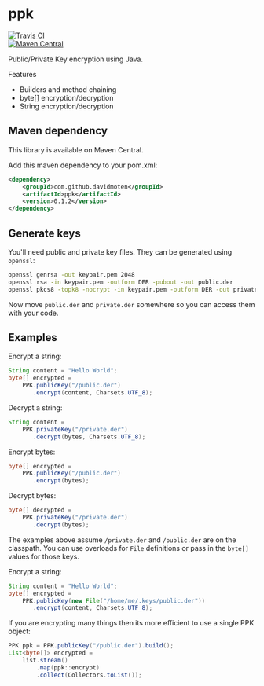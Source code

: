 ppk
======
[![Travis CI](https://travis-ci.org/davidmoten/ppk.svg)](https://travis-ci.org/davidmoten/ppk)<br/>
[![Maven Central](https://maven-badges.herokuapp.com/maven-central/com.github.davidmoten/ppk/badge.svg?style=flat)](https://maven-badges.herokuapp.com/maven-central/com.github.davidmoten/ppk)<br/>


Public/Private Key encryption using Java.

Features
* Builders and method chaining
* byte[] encryption/decryption
* String encryption/decryption

Maven dependency
--------------------
This library is available on Maven Central.

Add this maven dependency to your pom.xml:

```xml
<dependency>
    <groupId>com.github.davidmoten</groupId>
    <artifactId>ppk</artifactId>
    <version>0.1.2</version>
</dependency>
```


Generate keys
-----------------
You'll need public and private key files. They can be generated using `openssl`:

```bash
openssl genrsa -out keypair.pem 2048
openssl rsa -in keypair.pem -outform DER -pubout -out public.der
openssl pkcs8 -topk8 -nocrypt -in keypair.pem -outform DER -out private.der
```
Now move `public.der` and `private.der` somewhere so you can access them with your code.

Examples
---------------
Encrypt a string:

```java
String content = "Hello World";
byte[] encrypted = 
    PPK.publicKey("/public.der")
       .encrypt(content, Charsets.UTF_8);
```
Decrypt a string:

```java
String content = 
    PPK.privateKey("/private.der")
       .decrypt(bytes, Charsets.UTF_8);
```

Encrypt bytes:
```java
byte[] encrypted = 
    PPK.publicKey("/public.der")
       .encrypt(bytes);
```

Decrypt bytes:
```java
byte[] decrypted = 
    PPK.privateKey("/private.der")
       .decrypt(bytes);
```


The examples above assume `/private.der` and `/public.der` are on the classpath. You can use overloads for `File` definitions or pass in the `byte[]` values for those keys.

Encrypt a string:

```java
String content = "Hello World";
byte[] encrypted = 
    PPK.publicKey(new File("/home/me/.keys/public.der"))
       .encrypt(content, Charsets.UTF_8);
```

If you are encrypting many things then its more efficient to use a single PPK object:

```java
PPK ppk = PPK.publicKey("/public.der").build();
List<byte[]> encrypted = 
    list.stream()
        .map(ppk::encrypt)
        .collect(Collectors.toList());
```






